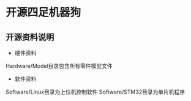 # 开源四足机器狗
## 开源资料说明
* 硬件资料

Hardware/Model目录包含所有零件模型文件
* 软件资料

Software/Linux目录为上位机控制软件
Software/STM32目录为单片机程序
